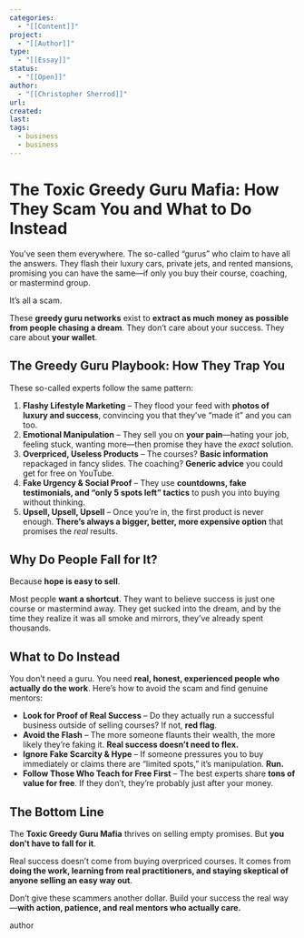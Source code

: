 ```yaml
---
categories:
  - "[[Content]]"
project:
  - "[[Author]]"
type:
  - "[[Essay]]"
status:
  - "[[Open]]"
author:
  - "[[Christopher Sherrod]]"
url: 
created:
last:
tags:
  - business
  - business
---
```

# **The Toxic Greedy Guru Mafia: How They Scam You and What to Do Instead**  

You’ve seen them everywhere. The so-called “gurus” who claim to have all the answers. They flash their luxury cars, private jets, and rented mansions, promising you can have the same—if only you buy their course, coaching, or mastermind group.  

It’s all a scam.  

These **greedy guru networks** exist to **extract as much money as possible from people chasing a dream**. They don’t care about your success. They care about **your wallet**.  

## **The Greedy Guru Playbook: How They Trap You**  

These so-called experts follow the same pattern:  

1. **Flashy Lifestyle Marketing** – They flood your feed with **photos of luxury and success**, convincing you that they’ve “made it” and you can too.  
2. **Emotional Manipulation** – They sell you on **your pain**—hating your job, feeling stuck, wanting more—then promise they have the *exact* solution.  
3. **Overpriced, Useless Products** – The courses? **Basic information** repackaged in fancy slides. The coaching? **Generic advice** you could get for free on YouTube.  
4. **Fake Urgency & Social Proof** – They use **countdowns, fake testimonials, and “only 5 spots left” tactics** to push you into buying without thinking.  
5. **Upsell, Upsell, Upsell** – Once you’re in, the first product is never enough. **There’s always a bigger, better, more expensive option** that promises the *real* results.  

## **Why Do People Fall for It?**  

Because **hope is easy to sell**.  

Most people **want a shortcut**. They want to believe success is just one course or mastermind away. They get sucked into the dream, and by the time they realize it was all smoke and mirrors, they’ve already spent thousands.  

## **What to Do Instead**  

You don’t need a guru. You need **real, honest, experienced people who actually do the work**. Here’s how to avoid the scam and find genuine mentors:  

- **Look for Proof of Real Success** – Do they actually run a successful business outside of selling courses? If not, **red flag**.  
- **Avoid the Flash** – The more someone flaunts their wealth, the more likely they’re faking it. **Real success doesn’t need to flex.**  
- **Ignore Fake Scarcity & Hype** – If someone pressures you to buy immediately or claims there are “limited spots,” it’s manipulation. **Run.**  
- **Follow Those Who Teach for Free First** – The best experts share **tons of value for free**. If they don’t, they’re probably just after your money.  

## **The Bottom Line**  

The **Toxic Greedy Guru Mafia** thrives on selling empty promises. But **you don’t have to fall for it**.  

Real success doesn’t come from buying overpriced courses. It comes from **doing the work, learning from real practitioners, and staying skeptical of anyone selling an easy way out**.  

Don’t give these scammers another dollar. Build your success the real way—**with action, patience, and real mentors who actually care.**

author
